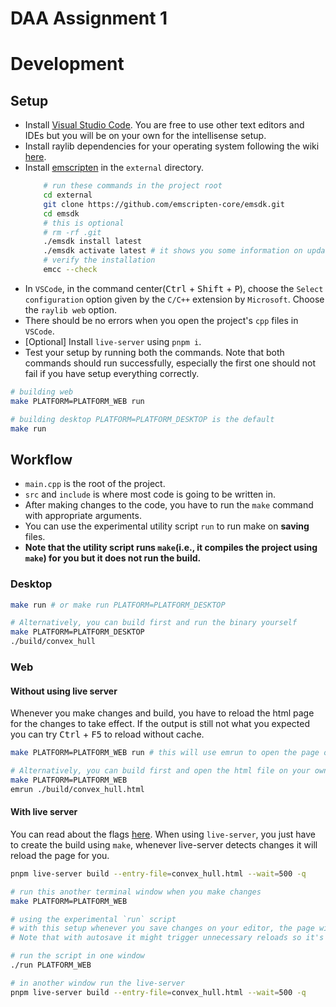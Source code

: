 # DAA Assignment 1

# Development

## Setup

-   Install [Visual Studio Code](https://code.visualstudio.com/). You are free to use other text editors and IDEs but you will be on your own for the intellisense setup.
-   Install raylib dependencies for your operating system following the wiki [here](https://github.com/raysan5/raylib/wiki/Working-on-GNU-Linux).
-   Install [emscripten](https://emscripten.org/docs/getting_started/downloads.html) in the `external` directory.
    ```bash
        # run these commands in the project root
        cd external
        git clone https://github.com/emscripten-core/emsdk.git
        cd emsdk
        # this is optional
        # rm -rf .git
        ./emsdk install latest
        ./emsdk activate latest # it shows you some information on updating the PATH either follow them or do it on your own
        # verify the installation
        emcc --check
    ```
-   In `VSCode`, in the command center(<kbd>Ctrl</kbd> + <kbd>Shift</kbd> + <kbd>P</kbd>), choose the `Select configuration` option given by the `C/C++` extension by `Microsoft`. Choose the `raylib web` option.
-   There should be no errors when you open the project's `cpp` files in `VSCode`.
-   [Optional] Install `live-server` using `pnpm i`.
-   Test your setup by running both the commands. Note that both commands should run successfully, especially the first one should not fail if you have setup everything correctly.

```bash
# building web
make PLATFORM=PLATFORM_WEB run

# building desktop PLATFORM=PLATFORM_DESKTOP is the default
make run
```

## Workflow

-   `main.cpp` is the root of the project.
-   `src` and `include` is where most code is going to be written in.
-   After making changes to the code, you have to run the `make` command with appropriate arguments.
-   You can use the experimental utility script `run` to run make on **saving** files.
-   **Note that the utility script runs `make`(i.e., it compiles the project using `make`) for you but it does not run the build.**

### Desktop

```bash
make run # or make run PLATFORM=PLATFORM_DESKTOP

# Alternatively, you can build first and run the binary yourself
make PLATFORM=PLATFORM_DESKTOP
./build/convex_hull
```

### Web

#### Without using live server

Whenever you make changes and build, you have to reload the html page for the changes to take effect. If the output is still not what you expected you can try <kbd>Ctrl</kbd> + <kbd>F5</kbd> to reload without cache.

```bash
make PLATFORM=PLATFORM_WEB run # this will use emrun to open the page on your browser

# Alternatively, you can build first and open the html file on your own.
make PLATFORM=PLATFORM_WEB
emrun ./build/convex_hull.html

```

#### With live server

You can read about the flags [here](https://www.npmjs.com/package/live-server). When using `live-server`, you just have to create the build using `make`, whenever live-server detects changes it will reload the page for you.

```bash
pnpm live-server build --entry-file=convex_hull.html --wait=500 -q

# run this another terminal window when you make changes
make PLATFORM=PLATFORM_WEB
```

```bash
# using the experimental `run` script
# with this setup whenever you save changes on your editor, the page will reload.
# Note that with autosave it might trigger unnecessary reloads so it's your call whether you want to use this or not.

# run the script in one window
./run PLATFORM_WEB

# in another window run the live-server
pnpm live-server build --entry-file=convex_hull.html --wait=500 -q
```
